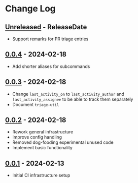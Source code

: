 # Change Log

<!-- next-header -->
## [Unreleased] - ReleaseDate

- Support remarks for PR triage entries

## [0.0.4] - 2024-02-18

- Add shorter aliases for subcommands

## [0.0.3] - 2024-02-18

- Change `last_activity_on` to `last_activity_author` and
  `last_activity_assignee` to be able to track them separately
- Document `triage-util`

## [0.0.2] - 2024-02-18

- Rework general infrastructure
- Improve config handling
- Removed dog-fooding experimental unused code
- Implement basic functionality

## [0.0.1] - 2024-02-13

- Initial CI infrastructure setup

<!-- next-url -->
[Unreleased]: https://github.com/jieyouxu/triage-util/compare/v0.0.4...HEAD
[0.0.4]: https://github.com/jieyouxu/triage-util/compare/v0.0.3...v0.0.4
[0.0.3]: https://github.com/jieyouxu/triage-util/compare/v0.0.2...v0.0.3
[0.0.2]: https://github.com/jieyouxu/triage-util/compare/v0.0.1...v0.0.2
[0.0.1]: https://github.com/jieyouxu/triage-util/compare/v0.0.1...v0.0.1
